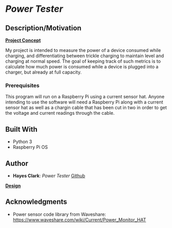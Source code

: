 # *Power Tester*
## Description/Motivation
**[Project Concept](concept.md)**

My project is intended to measure the power of a device consumed while charging, and differentiating between trickle charging to maintain level and charging at normal speed. The goal of keeping track of such metrics is to calculate how much power is consumed while a device is plugged into a charger, but already at full capacity.

### Prerequisites

This program will run on a Raspberry Pi using a current sensor hat. Anyone intending to use the software will need a Raspberry Pi along with a current sensor hat as well as a chargin cable that has been cut in two in order to get the voltage and current readings through the cable.

## Built With

- Python 3
- Raspberry Pi OS

## Author

- **Hayes Clark**: *Power Tester* [Github](https://github.com/clarkh97/)

**[Design](design.md)**

## Acknowledgments

- Power sensor code library from Waveshare: https://www.waveshare.com/wiki/Current/Power_Monitor_HAT


